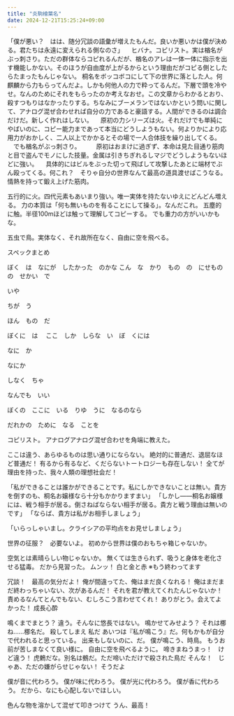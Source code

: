 ```yaml
---
title: "炎駒檜葉名"
date: 2024-12-21T15:25:24+09:00
---
```

「僕が悪い？　はは、随分冗談の語彙が増えたもんだ。良いか悪いかは僕が決める。君たちは永遠に変えられる側なのさ」
　ヒバナ。コピリスト。実は楢名がぶっ刺さり。ただの群体ならコピれるんだが、楢名のアレは一体一体に指示を出す機能しかない。そのほうが自由度が上がるからという理由だがコピる側としたらたまったもんじゃない。
桐名をボッコボコにして下の世界に落とした人。何麒麟から力もらってんだよ。しかも何他人の力で粋ってるんだ。下層で頭を冷やせ。なんのためにそれをもらったのか考えなおせ。この文章からわかるとおり、殺すつもりはなかったりする。ちなみにブーメランではないかという問いに関して、アナログ混ぜ合わせれば自分の力であると豪語する。人間ができるのは調合だけだ。新しく作れはしない。
　原初の力シリーズは火。それだけでも単純にやばいのに、コピー能力まであって本当にどうしようもない。何よりかにより応用力がおかしく、二人以上でかかるとその場で一人合体技を繰り出してくる。
　でも楢名がぶっ刺さり。
　
　原初はおまけに過ぎず、本命は見た目通り筋肉と目で盗んでモノにした技量。金属は引きちぎれるしマジでどうしようもないほどに強い。
　具体的にはビルをぶった切って飛ばして攻撃したあとに端材でぶん殴ってくる。何これ？　そりゃ自分の世界なんて最高の道具渡せばこうなる。情熱を持って鍛え上げた筋肉。

五行的に火。四代元素もあいまり強い。唯一実体を持たないゆえにどんどん増える。
力の本質は「何も無いものを有ることにして操る」。なんだこれ。
五塵的に触。半径100mほどは触って理解してコピーする。
でも重力の方がいいかもな。

五虫で鳥。実体なく、それ故所在なく、自由に空を飛べる。



スペックまとめ



ぼく　は　なにが　したかった　のかな
こん　な　かり　もの　の　にせもの　の　せかい　で

いや

ちが　う

ほん　もの　だ

ぼくに　は　
ここ　しか　しらな　い　ぼ　くには


なに　か

なにか

しなく　ちゃ

なんでも　いい

ぼくの　ここに　いる　りゆ　うに　なるのなら


だれかの　ために　なる　ことを


コピリスト。
アナログアナログ混ぜ合わせを角端に教えた。



ここは違う、あらゆるものは思い通りにならない。
絶対的に普通だ、退屈なほど普通だ！
有るから有るなど、くだらないトートロジーも存在しない！
全てが理由を持った、我々人類の理想社会だ！

「私ができることは誰かができることです。私にしかできないことは無い。貴方を倒すのも、桐名お嬢様なら十分もかかりますまい」
「しかし――桐名お嬢様には、戦う相手が居る。倒さねばならない相手が居る。貴方と戦う理由は無いのです」
「ならば、貴方は私がお相手しましょう」

「いらっしゃいまし。クライシアの平均点をお見せしましょう」

世界の征服？　必要ないよ。
初めから世界は僕のおもちゃ箱じゃないか。

空気とは素晴らしい物じゃないか。
無くては生きられず、吸うと身体を老化させる猛毒。
だから見習った。
ムンッ！
白と金と赤
※もう終わってます


冗談！　最高の気分だよ！
俺が間違ってた、俺はまだ良くなれる！
俺はまだまだ終わっちゃいない、次があるんだ！
それを君が教えてくれたんじゃないか！
責めるなんてとんでもない、むしろこう言わせてくれ！
ありがとう。会えてよかった！
成長心酔

鳴くまでまとう？
違う。そんなに悠長ではない。
鳴かせてみせよう？
それは梛ね……梛名だ。
殺してしまえ
私だ
あいつは『私が鳴こう』だ。何もかもが自分で代われると思っている。
出来もしないのに、だ。
僕が鳴こう、時鳥。
もうお前が苦しまなくて良い様に。
自由に空を飛べるように。
啼きまねうまっ！　けど違う！
虎鶫だな。別名は鵺だ。ただ啼いただけで殺された鳥だ
そんな！　じゃあ、ただの嫌がらせじゃない！
そうだよ

僕が音に代わろう。
僕が味に代わろう。
僕が光に代わろう。
僕が香に代わろう。
だから、なにも心配しないでほしい。

色んな物を溶かして混ぜて叩きつけて
うん、最高！
